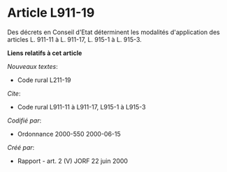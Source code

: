 # Article L911-19

Des décrets en Conseil d'Etat déterminent les modalités d'application des articles L. 911-11 à L. 911-17, L. 915-1 à L.
915-3.

**Liens relatifs à cet article**

_Nouveaux textes_:

  - Code rural L211-19

_Cite_:

  - Code rural L911-11 à L911-17, L915-1 à L915-3

_Codifié par_:

  - Ordonnance 2000-550 2000-06-15

_Créé par_:

  - Rapport - art. 2 (V) JORF 22 juin 2000
